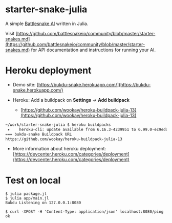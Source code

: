 # starter-snake-julia

A simple [Battlesnake AI](http://battlesnake.io) written in Julia. 

Visit [https://github.com/battlesnakeio/community/blob/master/starter-snakes.md](https://github.com/battlesnakeio/community/blob/master/starter-snakes.md) for API documentation and instructions for running your AI.


# Heroku deployment

  * Demo site: [https://bukdu-snake.herokuapp.com/](https://bukdu-snake.herokuapp.com/)

  * Heroku: Add a buildpack on **Settings** -> **Add buildpack**
    - [https://github.com/wookay/heroku-buildpack-julia-13](https://github.com/wookay/heroku-buildpack-julia-13)

```sh
~/work/starter-snake-julia $ heroku buildpacks
 ▸    heroku-cli: update available from 6.16.3-4239951 to 6.99.0-ec9edad
=== bukdu-snake Buildpack URL
https://github.com/wookay/heroku-buildpack-julia-13
```

 * More information about heroku deployment: [https://devcenter.heroku.com/categories/deployment](https://devcenter.heroku.com/categories/deployment)


# Test on local

```
$ julia package.jl
$ julia app/main.jl
Bukdu Listening on 127.0.0.1:8080
```

```
$ curl -XPOST -H 'Content-Type: application/json' localhost:8080/ping
ok
```
